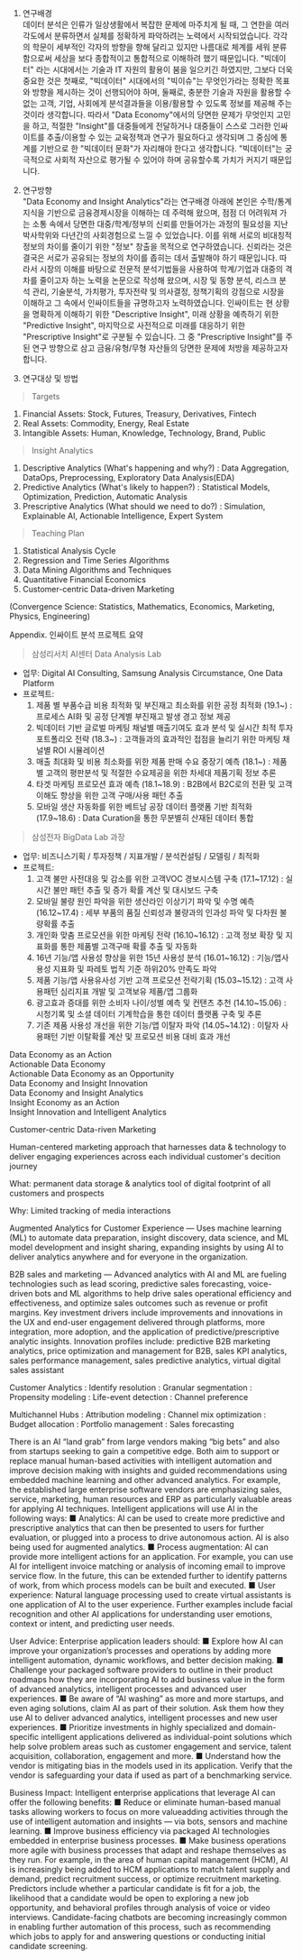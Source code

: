 
1. 연구배경  
  데이터 분석은 인류가 일상생활에서 복잡한 문제에 마주치게 될 때, 그 연한을 여러 각도에서 분류하면서 실체를 정확하게 파악하려는 노력에서 시작되었습니다. 각각의 학문이 세부적인 각자의 방향을 향해 달리고 있지만 나름대로 체계를 세워 분류함으로써 세상을 보다 종합적이고 통합적으로 이해하려 했기 때문입니다. "빅데이터" 라는 시대에서는 기술과 IT 자원의 활용이 붐을 일으키긴 하였지만, 그보다 더욱 중요한 것은 첫째로, "빅데이터" 시대에서의 "빅이슈"는 무엇인가라는 정확한 목표와 방향을 제시하는 것이 선행되어야 하며, 둘째로, 충분한 기술과 자원을 활용할 수 없는 고객, 기업, 사회에게 분석결과들을 이용/활용할 수 있도록 정보를 제공해 주는 것이라 생각합니다. 따라서 "Data Economy"에서의 당면한 문제가 무엇인지 고민을 하고, 적절한 "Insight"를 대중들에게 전달하거나 대중들이 스스로 그러한 인싸이트를 추출/이용할 수 있는 교육정책과 연구가 필요하다고 생각되며 그 중심에 통계를 기반으로 한 "빅데이터 문화"가 자리해야 한다고 생각합니다. "빅데이터"는 궁극적으로 사회적 자산으로 평가될 수 있어야 하며 공유할수록 가치가 커지기 때문입니다.


2. 연구방향  
  "Data Economy and Insight Analytics"라는 연구배경 아래에 본인은 수학/통계 지식을 기반으로 금융경제시장을 이해하는 데 주력해 왔으며, 점점 더 어려워져 가는 소통 속에서 당면한 대중/학계/정부의 신뢰를 만들어가는 과정의 필요성을 지난 박사학위와 다년간의 사회경험으로 느낄 수 있었습니다. 이를 위해 서로의 비대칭적 정보의 차이를 줄이기 위한 "정보" 창출을 목적으로 연구하였습니다. 신뢰라는 것은 결국은 서로가 공유되는 정보의 차이를 좁히는 데서 출발해야 하기 때문입니다. 따라서 시장의 이해를 바탕으로 전문적 분석기법들을 사용하여 학계/기업과 대중의 격차를 줄이고자 하는 노력을 논문으로 작성해 왔으며, 시장 및 동향 분석, 리스크 분석 관리, 기술분석, 가치평가, 투자전략 및 의사결정, 정책기획의 강점으로 시장을 이해하고 그 속에서 인싸이트들을 규명하고자 노력하였습니다. 인싸이트는 현 상황을 명확하게 이해하기 위한 "Descriptive Insight", 미래 상황을 예측하기 위한 "Predictive Insight", 마지막으로 사전적으로 미래를 대응하기 위한 "Prescriptive Insight"로 구분될 수 있습니다. 그 중 "Prescriptive Insight"를 주된 연구 방향으로 삼고 금융/유형/무형 자산들의 당면한 문제에 처방을 제공하고자 합니다.


3. 연구대상 및 방법
> Targets
  1) Financial Assets: Stock, Futures, Treasury, Derivatives, Fintech
  2) Real Assets: Commodity, Energy, Real Estate
  3) Intangible Assets: Human, Knowledge, Technology, Brand, Public

> Insight Analytics
  1) Descriptive Analytics (What's happening and why?) 
    : Data Aggregation, DataOps, Preprocessing, Exploratory Data Analysis(EDA)
  2) Predictive Analytics (What's likely to happen?) 
    : Statistical Models, Optimization, Prediction, Automatic Analysis
  3) Prescriptive Analytics (What should we need to do?) 
    : Simulation, Explainable AI, Actionable Intelligence, Expert System

> Teaching Plan
  1) Statistical Analysis Cycle
  2) Regression and Time Series Algorithms
  3) Data Mining Algorithms and Techniques
  4) Quantitative Financial Economics
  5) Customer-centric Data-driven Marketing
  
 (Convergence Science: Statistics, Mathematics, Economics, Marketing, Physics, Engineering)


Appendix. 인싸이트 분석 프로젝트 요약
> 삼성리서치 AI센터 Data Analysis Lab
  - 업무: Digital AI Consulting, Samsung Analysis Circumstance, One Data Platform
  - 프로젝트:
    1) 제품 별 부품수급 비용 최적화 및 부진재고 최소화를 위한 공정 최적화 (19.1~) 
       : 프로세스 AI화 및 공정 단계별 부진재고 발생 경고 정보 제공
    2) 빅데이터 기반 글로벌 마케팅 채널별 매출기여도 효과 분석 및 실시간 최적 투자 포트폴리오 전략 (18.3~) 
       : 고객들과의 효과적인 접점을 늘리기 위한 마케팅 채널별 ROI 시뮬레이션
    3) 매출 최대화 및 비용 최소화를 위한 제품 판매 수요 중장기 예측 (18.1~) 
       : 제품 별 고객의 평판분석 및 적절한 수요제공을 위한 차세대 제품기획 정보 추론
    4) 타겟 마케팅 프로모션 효과 예측 (18.1~18.9) 
       : B2B에서 B2C로의 전환 및 고객 이해도 향상을 위한 고객 구매/사용 패턴 추출
    5) 모바일 생산 자동화를 위한 베트남 공장 데이터 플랫폼 기반 최적화 (17.9~18.6) 
       : Data Curation을 통한 무분별히 산재된 데이터 통합

> 삼성전자 BigData Lab 과장
  - 업무: 비즈니스기획 / 투자정책 / 지표개발 / 분석컨설팅 / 모델링 / 최적화
  - 프로젝트:
    1) 고객 불만 사전대응 및 감소를 위한 고객VOC 경보시스템 구축 (17.1~17.12) 
       : 실시간 불만 패턴 추출 및 증가 확률 계산 및 대시보드 구축
    2) 모바일 불량 원인 파악을 위한 생산라인 이상기기 파악 및 수명 예측 (16.12~17.4) 
       : 세부 부품의 품질 신뢰성과 불량과의 인과성 파악 및 다차원 불량확률 추출
    3) 개인화 맞춤 프로모션을 위한 마케팅 전략 (16.10~16.12) 
       : 고객 정보 확장 및 지표화를 통한 제품별 고객구매 확률 추출 및 자동화
    4) 16년 기능/앱 사용성 향상을 위한 15년 사용성 분석 (16.01~16.12) 
       : 기능/앱사용성 지표화 및 파레토 법칙 기준 하위20% 만족도 파악
    5) 제품 기능/앱 사용유사성 기반 고객 프로모션 전략기획 (15.03~15.12) 
       : 고객 사용패턴 심리지표 개발 및 고객보유 제품/앱 그룹화
    6) 광고효과 증대를 위한 소비자 나이/성별 예측 및 컨탠츠 추천 (14.10~15.06) 
       : 시청기록 및 소셜 데이터 기계학습을 통한 데이터 플랫폼 구축 및 추론
    7) 기존 제품 사용성 개선을 위한 기능/앱 이탈자 파악 (14.05~14.12) 
       : 이탈자 사용패턴 기반 이탈확률 계산 및 프로모션 비용 대비 효과 개선







Data Economy as an Action  
Actionable Data Economy  
Actionable Data Economy as an Opportunity  
Data Economy and Insight Innovation  
Data Economy and Insight Analytics  
Insight Economy as an Action  
Insight Innovation and Intelligent Analytics  




Customer-centric Data-riven Marketing

Human-centered marketing approach that harnesses data & technology to deliver engaging experiences across each individual customer's decition journey

What: permanent data storage & analytics tool of digital footprint of all customers and prospects

Why: Limited tracking of media interactions

Augmented Analytics for Customer Experience — Uses machine learning (ML) to automate
data preparation, insight discovery, data science, and ML model development and insight
sharing, expanding insights by using AI to deliver analytics anywhere and for everyone in the
organization.

B2B sales and marketing — Advanced analytics with AI and ML are fueling technologies such as
lead scoring, predictive sales forecasting, voice-driven bots and ML algorithms to help drive sales
operational efficiency and effectiveness, and optimize sales outcomes such as revenue or profit
margins. Key investment drivers include improvements and innovations in the UX and end-user
engagement delivered through platforms, more integration, more adoption, and the application of
predictive/prescriptive analytic insights.
Innovation profiles include: predictive B2B marketing analytics, price optimization and management
for B2B, sales KPI analytics, sales performance management, sales predictive analytics, virtual
digital sales assistant

Customer Analytics
: Identify resolution
: Granular segmentation
: Propensity modeling
: Life-event detection
: Channel preference

Multichannel Hubs
: Attribution modeling
: Channel mix optimization
: Budget allocation
: Portfolio management
: Sales forecasting

There is an AI “land grab” from large vendors making “big bets” and also from startups seeking to
gain a competitive edge. Both aim to support or replace manual human-based activities with
intelligent automation and improve decision making with insights and guided recommendations
using embedded machine learning and other advanced analytics. For example, the established
large enterprise software vendors are emphasizing sales, service, marketing, human resources and
ERP as particularly valuable areas for applying AI techniques.
Intelligent applications will use AI in the following ways:
■ Analytics: AI can be used to create more predictive and prescriptive analytics that can then be
presented to users for further evaluation, or plugged into a process to drive autonomous action.
AI is also being used for augmented analytics.
■ Process augmentation: AI can provide more intelligent actions for an application. For example,
you can use AI for intelligent invoice matching or analysis of incoming email to improve service
flow. In the future, this can be extended further to identify patterns of work, from which process
models can be built and executed.
■ User experience: Natural language processing used to create virtual assistants is one
application of AI to the user experience. Further examples include facial recognition and other
AI applications for understanding user emotions, context or intent, and predicting user needs.

User Advice: Enterprise application leaders should:
■ Explore how AI can improve your organization’s processes and operations by adding more
intelligent automation, dynamic workflows, and better decision making.
■ Challenge your packaged software providers to outline in their product roadmaps how they are
incorporating AI to add business value in the form of advanced analytics, intelligent processes
and advanced user experiences.
■ Be aware of “AI washing” as more and more startups, and even aging solutions, claim AI as part
of their solution. Ask them how they use AI to deliver advanced analytics, intelligent processes
and new user experiences.
■ Prioritize investments in highly specialized and domain-specific intelligent applications delivered
as individual-point solutions which help solve problem areas such as customer engagement and
service, talent acquisition, collaboration, engagement and more.
■ Understand how the vendor is mitigating bias in the models used in its application. Verify that
the vendor is safeguarding your data if used as part of a benchmarking service.

Business Impact: Intelligent enterprise applications that leverage AI can offer the following
benefits:
■ Reduce or eliminate human-based manual tasks allowing workers to focus on more valueadding
activities through the use of intelligent automation and insights — via bots, sensors and
machine learning.
■ Improve business efficiency via packaged AI technologies embedded in enterprise business
processes.
■ Make business operations more agile with business processes that adapt and reshape
themselves as they run.
For example, in the area of human capital management (HCM), AI is increasingly being added to
HCM applications to match talent supply and demand, predict recruitment success, or optimize
recruitment marketing. Predictors include whether a particular candidate is fit for a job, the
likelihood that a candidate would be open to exploring a new job opportunity, and behavioral
profiles through analysis of voice or video interviews. Candidate-facing chatbots are becoming
increasingly common in enabling further automation of this process, such as recommending which
jobs to apply for and answering questions or conducting initial candidate screening.



